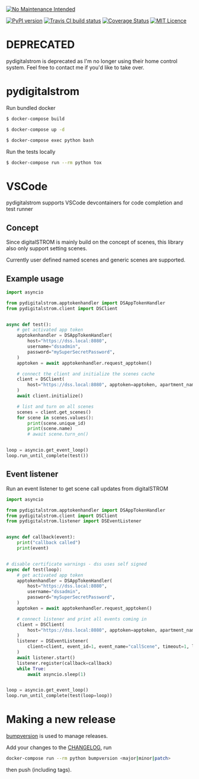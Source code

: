 [![No Maintenance Intended](http://unmaintained.tech/badge.svg)](http://unmaintained.tech/)

[![PyPI version](https://badge.fury.io/py/pydigitalstrom.svg)](https://pypi.org/project/pydigitalstrom)
[![Travis CI build status](https://travis-ci.org/lociii/pydigitalstrom.svg)](https://travis-ci.org/lociii/pydigitalstrom)
[![Coverage Status](https://coveralls.io/repos/github/lociii/pydigitalstrom/badge.svg?branch=master)](https://coveralls.io/github/lociii/pydigitalstrom?branch=master)
[![MIT Licence](https://badges.frapsoft.com/os/mit/mit.svg?v=103)](https://opensource.org/licenses/mit-license.php)

# DEPRECATED

pydigitalstrom is deprecated as I'm no longer using their home control system.
Feel free to contact me if you'd like to take over.

# pydigitalstrom

Run bundled docker

```bash
$ docker-compose build

$ docker-compose up -d

$ docker-compose exec python bash
```

Run the tests locally

```bash
$ docker-compose run --rm python tox
```

# VSCode

pydigitalstrom supports VSCode devcontainers for code completion and test runner

## Concept

Since digitalSTROM is mainly build on the concept of scenes, this library also only support setting scenes.

Currently user defined named scenes and generic scenes are supported.

## Example usage

```python
import asyncio

from pydigitalstrom.apptokenhandler import DSAppTokenHandler
from pydigitalstrom.client import DSClient


async def test():
    # get activated app token
    apptokenhandler = DSAppTokenHandler(
        host="https://dss.local:8080",
        username="dssadmin",
        password="mySuperSecretPassword",
    )
    apptoken = await apptokenhandler.request_apptoken()

    # connect the client and initialize the scenes cache
    client = DSClient(
        host="https://dss.local:8080", apptoken=apptoken, apartment_name="Apartment"
    )
    await client.initialize()

    # list and turn on all scenes
    scenes = client.get_scenes()
    for scene in scenes.values():
        print(scene.unique_id)
        print(scene.name)
        # await scene.turn_on()


loop = asyncio.get_event_loop()
loop.run_until_complete(test())
```

## Event listener

Run an event listener to get scene call updates from digitalSTROM

```python
import asyncio

from pydigitalstrom.apptokenhandler import DSAppTokenHandler
from pydigitalstrom.client import DSClient
from pydigitalstrom.listener import DSEventListener


async def callback(event):
    print("callback called")
    print(event)


# disable certificate warnings - dss uses self signed
async def test(loop):
    # get activated app token
    apptokenhandler = DSAppTokenHandler(
        host="https://dss.local:8080",
        username="dssadmin",
        password="mySuperSecretPassword",
    )
    apptoken = await apptokenhandler.request_apptoken()

    # connect listener and print all events coming in
    client = DSClient(
        host="https://dss.local:8080", apptoken=apptoken, apartment_name="Apartment"
    )
    listener = DSEventListener(
        client=client, event_id=1, event_name="callScene", timeout=1, loop=loop
    )
    await listener.start()
    listener.register(callback=callback)
    while True:
        await asyncio.sleep(1)


loop = asyncio.get_event_loop()
loop.run_until_complete(test(loop=loop))
```

# Making a new release

[bumpversion](https://github.com/peritus/bumpversion) is used to manage releases.

Add your changes to the [CHANGELOG](./CHANGELOG.md), run
```bash
docker-compose run --rm python bumpversion <major|minor|patch>
```
then push (including tags).
